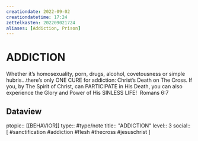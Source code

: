 ```yaml
---
creationdate: 2022-09-02
creationdatetime: 17:24
zettelkasten: 202209021724
aliases: [Addiction, Prison]
---
```

# ADDICTION
Whether it’s homosexuality, porn, drugs, alcohol, covetousness or simple hubris…there’s only ONE CURE for addiction: Christ’s Death on The Cross. If you, by The Spirit of Christ, can PARTICIPATE in His Death, you can also experience the Glory and Power of His SINLESS LIFE! 
Romans 6:7

## Dataview
ptopic:: [[BEHAVIOR]]
type:: #type/note
title:: "ADDICTION"
level:: 3
social:: [ #sanctification #addiction #flesh #thecross #jesuschrist ]